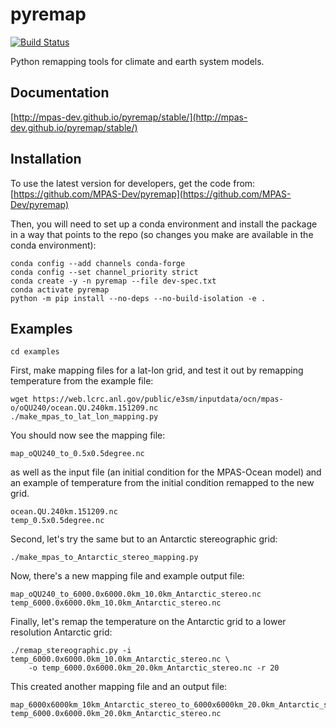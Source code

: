 # pyremap

[![Build Status](https://dev.azure.com/MPAS-Dev/pyremap%20testing/_apis/build/status/MPAS-Dev.pyremap?branchName=main)](https://dev.azure.com/MPAS-Dev/pyremap%20testing/_build/latest?definitionId=1&branchName=main)

Python remapping tools for climate and earth system models.

## Documentation

[http://mpas-dev.github.io/pyremap/stable/](http://mpas-dev.github.io/pyremap/stable/)

## Installation

To use the latest version for developers, get the code from:
[https://github.com/MPAS-Dev/pyremap](https://github.com/MPAS-Dev/pyremap)

Then, you will need to set up a conda environment and install the package
in a way that points to the repo (so changes you make are available in the
conda environment):
```
conda config --add channels conda-forge
conda config --set channel_priority strict
conda create -y -n pyremap --file dev-spec.txt
conda activate pyremap
python -m pip install --no-deps --no-build-isolation -e .
```

## Examples

```
cd examples
```
First, make mapping files for a lat-lon grid, and test it out by remapping
temperature from the example file:
```
wget https://web.lcrc.anl.gov/public/e3sm/inputdata/ocn/mpas-o/oQU240/ocean.QU.240km.151209.nc
./make_mpas_to_lat_lon_mapping.py
```
You should now see the mapping file:
```
map_oQU240_to_0.5x0.5degree.nc
```
as well as the input file (an initial condition for the MPAS-Ocean model) and
an example of temperature from the initial condition remapped to the new grid.
```
ocean.QU.240km.151209.nc
temp_0.5x0.5degree.nc
```

Second, let's try the same but to an Antarctic stereographic grid:
```
./make_mpas_to_Antarctic_stereo_mapping.py
```
Now, there's a new mapping file and example output file:
```
map_oQU240_to_6000.0x6000.0km_10.0km_Antarctic_stereo.nc
temp_6000.0x6000.0km_10.0km_Antarctic_stereo.nc
```

Finally, let's remap the temperature on the Antarctic grid to a lower
resolution Antarctic grid:
```
./remap_stereographic.py -i temp_6000.0x6000.0km_10.0km_Antarctic_stereo.nc \
    -o temp_6000.0x6000.0km_20.0km_Antarctic_stereo.nc -r 20
```
This created another mapping file and an output file:
```
map_6000x6000km_10km_Antarctic_stereo_to_6000x6000km_20.0km_Antarctic_stereo.nc
temp_6000.0x6000.0km_20.0km_Antarctic_stereo.nc
```
